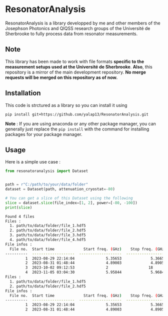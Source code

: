 # ResonatorAnalysis

ResonatorAnalysis is a library developped by me and other members of the Josephson Photonics and QIQSS research groups of the Université de Sherbrooke to fully process data from resonator measurements.

## Note

This library has been made to work with file formats **specific to the measurement setups used at the Université de Sherbrooke**. **Also**, this repository is a mirror of the main development repository. **No merge requests will be merged on this repository as of now.**

## Installation

This code is strctured as a library so you can install it using
```
pip install git+https://github.com/yalap13/ResonatorAnalysis.git
```

**Note** : If you are using anaconda or any other package manager, you can generally just replace the ``pip install`` with the command for installing packages for your package manager.

## Usage

Here is a simple use case :
```python
from resonatoranalysis import Dataset


path = r"C:/path/to/your/data/folder"
dataset = Dataset(path, attenuation_cryostat=-80)

# You can get a slice of this Dataset using the following
slice = dataset.slice(file_index=[1, 2], power=[-80, -100])
print(slice)
```
```bash
Found 4 files
Files :
  1. path/to/data/folder/file_1.hdf5
  2. path/to/data/folder/file_2.hdf5
  3. path/to/data/folder/file_3.hdf5
  4. path/to/data/folder/file_4.hdf5
File infos :
  File no.  Start time             Start freq. (GHz)    Stop freq. (GHz)  Power (dB)                             Mixing temp. (K)
----------  -------------------  -------------------  ------------------  -----------------------------------  ------------------
         1  2023-08-29 22:14:04              5.35653             5.36653  -100.0, -90.0, -80.0, -70.0                   0.0154368
         2  2023-08-31 01:48:44              4.89003             4.89053  -100.0, -90.0, -80.0, -70.0                   0.0136144
         3  2023-10-02 09:12:53              2                  18        -110.0, -100.0, -90.0, -80.0, -70.0
         4  2023-11-05 03:04:30              5.95844             5.96844  -110.0, -100.0, -90.0, -80.0                  0.0142297
Files :
  1. path/to/data/folder/file_1.hdf5
  2. path/to/data/folder/file_2.hdf5
File infos :
  File no.  Start time             Start freq. (GHz)    Stop freq. (GHz)  Power (dB)     Mixing temp. (K)
----------  -------------------  -------------------  ------------------  -------------  ------------------
         1  2023-08-29 22:14:04              5.35653             5.36653  -100.0, -80.0           0.0154368
         2  2023-08-31 01:48:44              4.89003             4.89053  -100.0, -80.0           0.0136144
```